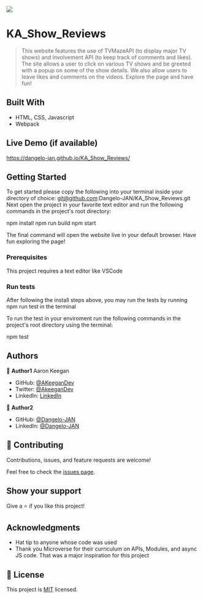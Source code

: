![](https://img.shields.io/badge/Microverse-blueviolet)

# KA_Show_Reviews

> This website features the use of TVMazeAPI (to display major TV shows) and Involvement API (to keep track of comments and likes). The site allows a user to click on various TV shows and be greeted with a popup on some of the show details. We also allow users to leave likes and comments on the videos. Explore the page and have fun!


## Built With

- HTML, CSS, Javascript
- Webpack

## Live Demo (if available)

https://dangelo-jan.github.io/KA_Show_Reviews/


## Getting Started

To get started please copy the following into your terminal inside your directory of choice: git@github.com:Dangelo-JAN/KA_Show_Reviews.git
Next open the project in your favorite text editor and run the following commands in the project's root directory:

npm install
npm run build
npm start

The final command will open the website live in your default browser. Have fun exploring the page!



### Prerequisites
This project requires a text editor like VSCode


### Run tests
After following the install steps above, you may run the tests by running npm run test in the terminal

To run the test in your enviroment run the following commands in the project's root directory using the terminal:

npm test

## Authors

👤 **Author1**
Aaron Keegan

- GitHub: [@AKeeganDev](https://github.com/AKeeganDev)
- Twitter: [@AkeeganDev](https://twitter.com/AkeeganDev)
- LinkedIn: [LinkedIn](https://linkedin.com/in/AKeeganDev)

👤 **Author2**

- GitHub: [@Dangelo-JAN](https://github.com/Dangelo-JAN)
- LinkedIn: [@Dangelo-JAN](https://www.linkedin.com/in/soluciones-empresariales-dangelo-arrivillaga/)

## 🤝 Contributing

Contributions, issues, and feature requests are welcome!

Feel free to check the [issues page](../../issues/).

## Show your support

Give a ⭐️ if you like this project!

## Acknowledgments

- Hat tip to anyone whose code was used
- Thank you Microverse for their curriculum on APIs, Modules, and async JS code. That was a major inspiration for this project

## 📝 License

This project is [MIT](./MIT.md) licensed.
